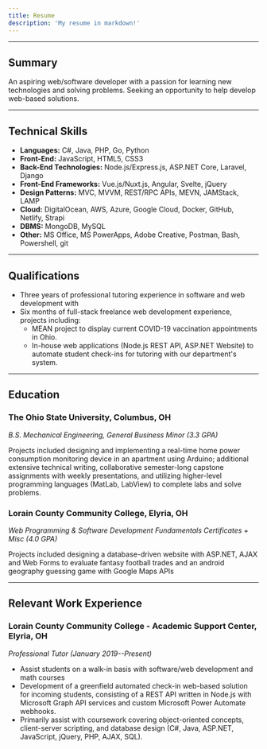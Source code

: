 ```yaml
---
title: Resume
description: 'My resume in markdown!'
---
```


---
## Summary

An aspiring web/software developer with a passion for learning new technologies and solving problems. Seeking an opportunity to help develop web-based solutions.

---
## Technical Skills

- **Languages:** C#, Java, PHP, Go, Python
- **Front-End:** JavaScript, HTML5, CSS3
- **Back-End Technologies:** Node.js/Express.js, ASP.NET Core, Laravel, Django
- **Front-End Frameworks:** Vue.js/Nuxt.js, Angular, Svelte, jQuery
- **Design Patterns:** MVC, MVVM, REST/RPC APIs, MEVN, JAMStack, LAMP
- **Cloud:** DigitalOcean, AWS, Azure, Google Cloud, Docker, GitHub, Netlify, Strapi
- **DBMS:** MongoDB, MySQL
- **Other:** MS Office, MS PowerApps, Adobe Creative, Postman, Bash, Powershell, git
---
## Qualifications
- Three years of professional tutoring experience in software and web development with  
- Six months of full-stack freelance web development experience, projects including:
  - MEAN project to display current COVID-19 vaccination appointments in Ohio.
  - In-house web applications (Node.js REST API, ASP.NET Website) to automate student check-ins for tutoring with our department's system.
---
## Education
### **The Ohio State University, Columbus, OH**

*B.S. Mechanical Engineering, General Business Minor (3.3 GPA)*

Projects included designing and implementing a real-time home power consumption monitoring device in an apartment using Arduino; additional extensive technical writing, collaborative semester-long capstone assignments with weekly presentations, and utilizing higher-level programming languages (MatLab, LabView) to complete labs and solve problems.

### **Lorain County Community College, Elyria, OH**

*Web Programming & Software Development Fundamentals Certificates + Misc (4.0 GPA)*

Projects included designing a database-driven website with ASP.NET, AJAX and Web Forms to evaluate fantasy football trades and an android geography guessing game with Google Maps APIs

---

## Relevant Work Experience
### **Lorain County Community College - Academic Support Center, Elyria, OH**
*Professional Tutor (January 2019--Present)*
- Assist students on a walk-in basis with software/web development and math courses
- Development of a greenfield automated check-in web-based solution for incoming students, consisting of a REST API written in Node.js with Microsoft Graph API services and custom Microsoft Power Automate webhooks.
- Primarily assist with coursework covering object-oriented concepts, client-server scripting, and database design (C#, Java, ASP.NET, JavaScript, jQuery, PHP, AJAX, SQL).